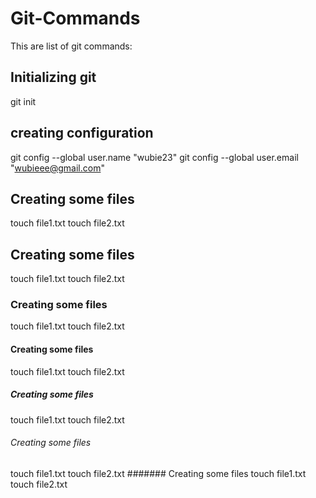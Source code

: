 # Git-Commands
This are list of git commands:
## Initializing git
git init
## creating configuration
git config --global user.name "wubie23"
git config --global user.email "wubieee@gmail.com"

## Creating some files
touch file1.txt
touch file2.txt
## Creating some files
touch file1.txt
touch file2.txt
### Creating some files
touch file1.txt
touch file2.txt

#### Creating some files
touch file1.txt
touch file2.txt

##### Creating some files
touch file1.txt
touch file2.txt
###### Creating some files
touch file1.txt
touch file2.txt
####### Creating some files
touch file1.txt
touch file2.txt
